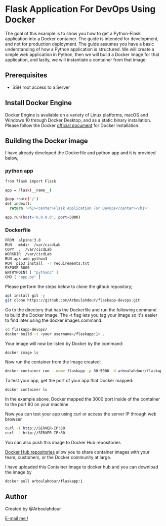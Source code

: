 # Flask Application For DevOps Using Docker 

The goal of this example is to show you how to get a Python-Flask application into a Docker container. The guide is intended for development, and not for production deployment. The guide assumes you have a basic understanding of how a Python application is structured.
We will create a simple web application in Python, then we will build a Docker image for that application, and lastly, we will instantiate a container from that image.

## Prerequisites
- SSH root access to a Server

## Install Docker Engine

Docker Engine is available on a variety of Linux platforms, macOS and Windows 10 through Docker Desktop, and as a static binary installation. Please follow the Docker [official document](https://docs.docker.com/engine/install/)  for Docker Installation.

## Building the Docker image

I have already developed the Dockerfile and python app and it is provided below,

### python app

~~~sh
from flask import Flask

app = Flask(__name__)

@app.route('/')
def index():
  return '<h1><center>Flask Application For DevOps</center></h1>'

app.run(host='0.0.0.0', port=5000)
~~~

### Dockerfile

~~~sh
FROM  alpine:3.8
RUN   mkdir  /var/cicdLab
COPY  .  /var/cicdLab
WORKDIR  /var/cicdLab
RUN apk add python3
RUN  pip3 install  -r requirements.txt
EXPOSE 5000
ENTRYPOINT [ "python3" ]
CMD [ "app.py" ]
~~~

Please perform the steps below to clone the github repository;

~~~sh
apt install git -y
git clone https://github.com/Arboulahdour/flaskapp-devops.git
~~~ 

Go to the directory that has the Dockerfile and run the following command to build the Docker image. The -t flag lets you tag your image so it's easier to find later using the docker images command:
~~~sh
cd flaskapp-devops/
docker build -t <your username>/flaskapp:1> . 
~~~

Your image will now be listed by Docker by the command:
~~~sh
docker image ls
~~~

Now run the container from the Image created:
~~~sh
docker container run --name flaskapp -p 80:5000 -d arboulahdour/flaskapp:1
~~~

To test your app, get the port of your app that Docker mapped:
~~~sh
docker container ls
~~~

In the example above, Docker mapped the 3000 port inside of the container to the port 80 on your machine.

Now you can test your app using curl or access the server IP through web browser
~~~sh
curl -I http://SERVER-IP:80
curl -L http://SERVER-IP:80
~~~

You can also push this image to Docker Hub repositories

[Docker Hub repositories](https://docs.docker.com/docker-hub/repos/) allow you to share container images with your team, customers, or the Docker community at large.

I have uploaded this Container Image to docker hub and you can download the image by

~~~sh
docker pull arboulahdour/flaskapp:1
~~~

## Author
Created by @Arboulahdour

<a href="mailto:ar.boulahdour@outlook.com">E-mail me !</a>
